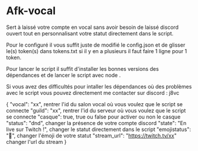 # Afk-vocal
Sert à laissé votre compte en vocal sans avoir besoin de laissé discord ouvert tout en personnalisant votre statut directement dans le script.

Pour le configuré il vous suffit juste de modifié le config.json et de glisser le(s) token(s) dans tokens.txt si il y en a plusieurs il faut faire 1 ligne pour 1 token.

Pour lancer le script il suffit d'installer les bonnes versions des dépendances et de lancer le script avec node .

Si vous avez des difficultés pour intaller les dépendances où des problèmes avec le script vous pouvez directement me contacter sur discord : j8vc




{
  "vocal": "xx",                            rentrer l'id du salon vocal où vous voulez que le script se connecte
  "guild": "xx",                            rentrer l'id du serveur où vous voulez que le script se connecte
  "casque": true,                           true ou false pour activer ou non le casque
  "status": "dnd",                          changer la présence de votre compte discord
  "state": "En live sur Twitch !",          changer le statut directement dans le script
  "emojistatus": "🎥",                      changer l'émoji de votre statut
  "stream_url": "https://twitch.tv/xx"      changer l'url du stream
}